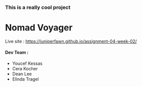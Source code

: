 ### This is a really cool project

# Nomad Voyager
Live site : https://juniperfawn.github.io/assignment-04-week-02/

#### Dev Team :
- Youcef Kessas
- Cera Kocher
- Dean Lee
- Elinda Tragel
